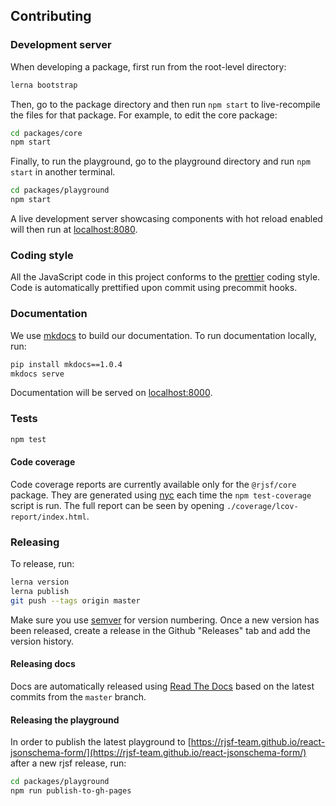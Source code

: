 ## Contributing

### Development server

When developing a package, first run from the root-level directory:

```bash
lerna bootstrap
```

Then, go to the package directory and then run `npm start` to live-recompile the files for that package. For example, to edit the core package:

```bash
cd packages/core
npm start
```

Finally, to run the playground, go to the playground directory and run `npm start` in another terminal.

```bash
cd packages/playground
npm start
```

A live development server showcasing components with hot reload enabled will then run at [localhost:8080](http://localhost:8080).

### Coding style

All the JavaScript code in this project conforms to the [prettier](https://github.com/prettier/prettier) coding style. Code is automatically prettified upon commit using precommit hooks.

### Documentation

We use [mkdocs](https://www.mkdocs.org/) to build our documentation. To run documentation locally, run:

```bash
pip install mkdocs==1.0.4
mkdocs serve
```

Documentation will be served on [localhost:8000](http://localhost:8000).

### Tests

```bash
npm test
```

#### Code coverage

Code coverage reports are currently available only for the `@rjsf/core` package. They are generated using [nyc](https://github.com/istanbuljs/nyc) each time the `npm test-coverage` script is run.
The full report can be seen by opening `./coverage/lcov-report/index.html`.


### Releasing

To release, run:

```bash
lerna version
lerna publish
git push --tags origin master
```

Make sure you use [semver](https://semver.org/) for version numbering. Once a new version has been released, create a release in the Github "Releases" tab and add the version history.

#### Releasing docs

Docs are automatically released using [Read The Docs](https://readthedocs.org/) based on the latest commits from the `master` branch.

#### Releasing the playground

In order to publish the latest playground to [https://rjsf-team.github.io/react-jsonschema-form/](https://rjsf-team.github.io/react-jsonschema-form/) after a new rjsf release, run:

```bash
cd packages/playground
npm run publish-to-gh-pages
```
